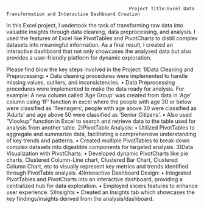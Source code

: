                                                  Project Title:Excel Data Transformation and Interactive Dashboard Creation

In this Excel project, I undertook the task of transforming raw data into valuable insights through data cleaning, data preprocessing, and analysis. I used the features of Excel like PivotTables and PivotCharts to distill complex datasets into meaningful information. As a final result, I created an interactive dashboard that not only showcases the analysed data but also provides a user-friendly platform for dynamic exploration.

Please find blow the key steps involved in the Project:
1)Data Cleaning and Preprocessing:
•	Data cleaning procedures were implemented to handle missing values, outliers, and inconsistencies.
•	Data Preprocessing procedures were implemented to make the data ready for analysis. For example: A new column called ‘Age Group’ was created from data in ‘Age’ column using ‘IF’ function in excel where the people with age 30 or below were classified as ‘Teenagers’, people with age above 30 were classified as ‘Adults’ and age above 50 were classified as ‘Senior Citizens’. 
•	Also used “Vlookup” function in Excel to search and retrieve data to the table used for analysis from another table. 
2)PivotTable Analysis:
•	Utilized PivotTables to aggregate and summarize data, facilitating a comprehensive understanding of key trends and patterns.
•	Created multiple PivotTables to break down complex datasets into digestible components for targeted analysis.
3)Data Visualization with PivotCharts:
•	Developed dynamic PivotCharts like pie charts, Clustered Column-Line chart, Clustered Bar Chart, Clustered Column Chart, etc to visually represent key metrics and trends identified through PivotTable analysis.
4)Interactive Dashboard Design:
•	Integrated PivotTables and PivotCharts into an interactive dashboard, providing a centralized hub for data exploration.
•	Employed slicers features to enhance user experience.
5)Insights
•	Created an Insights tab which showcases the key findings/insights derived from the analysis/dashboard.
